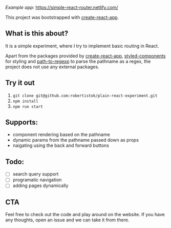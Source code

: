 *Example app:* https://simple-react-router.netlify.com/

This project was bootstrapped with [create-react-app](https://github.com/facebook/create-react-app).

## What is this about?

It is a simple experiment, where I try to implement basic routing in React.

Apart from the packages provided by [create-react-app](https://github.com/facebook/create-react-app), [styled-components](https://github.com/styled-components/styled-components) for styling and [path-to-regexp](https://github.com/pillarjs/path-to-regexp) to parse the pathname as a regex, the project does not use any external packages.

## Try it out
1. `git clone git@github.com:robertistok/plain-react-experiment.git`
2. `npm install`
3. `npm run start`

## Supports:
* component rendering based on the pathname
* dynamic params from the pathname passed down as props
* naigating using the back and forward buttons

## Todo:
- [ ] search query support
- [ ] programatic navigation
- [ ] adding pages dynamically

## CTA
Feel free to check out the code and play around on the website. 
If you have any thoughts, open an issue and we can take it from there.
